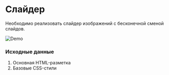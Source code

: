 # Слайдер

Необходимо реализовать слайдер изображений с бесконечной сменой слайдов.

![Demo](./demo.gif)

### Исходные данные

1. Основная HTML-разметка
2. Базовые CSS-стили
